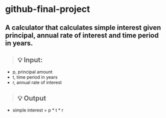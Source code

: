 # github-final-project

## A calculator that calculates simple interest given principal, annual rate of interest and time period in years.


>## :bulb: Input:
   + p, principal amount 
   + t, time period in years 
   + r, annual rate of interest
>## :bulb:  Output
   + simple interest = p * t * r

